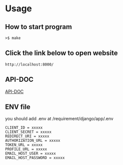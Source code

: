 # Usage

## How to start program
```
>$ make
```

## Click the link below to open website
```
http://localhost:8000/
```

## API-DOC
<a href="https://copper-oxygen-2da.notion.site/Transcendence-120883905052447ea5dc672972bf6e19?pvs=4"> API-DOC </a>

## ENV file
you should add .env at /requirement/django/app/.env
```
CLIENT_ID = xxxxx
CLIENT_SECRET = xxxxx
REDIRECT_URI = xxxxx
AUTHORIZATION_URL = xxxxx
TOKEN_URL = xxxxx
PROFILE_URL = xxxxx
EMAIL_HOST_USER = xxxxx
EMAIL_HOST_PASSWORD = xxxxx
```

